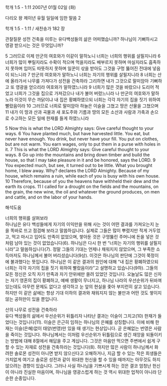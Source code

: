 학개 1:5 - 1:11 
2007년 01월 02일 (화)

다리오 왕 제이년 유월 일일에 임한 말씀 2



학개 1:5 - 1:11 / 새찬송가 182 장


관찰질문
성전 건축을 미루는 유다백성들의 삶은 어떠했습니까?
하나님이 기뻐하시고 영광 받으시는 것은 무엇입니까?

5 그러므로 이제 만군의 여호와가 이같이 말하노니 너희는 너희의 행위를 살필지니라 6 너희가 많이 뿌릴지라도 수확이 적으며 먹을지라도 배부르지 못하며 마실지라도 흡족하지 못하며 입어도 따뜻하지 못하며 일꾼이 삯을 받아도 그것을 구멍 뚫어진 전대에 넣음이 되느니라 7 만군의 여호와가 말하노니 너희는 자기의 행위를 살필지니라 8 너희는 산에 올라가서 나무를 가져다가 성전을 건축하라 그리하면 내가 그것으로 말미암아 기뻐하고 또 영광을 얻으리라 여호와가 말하였느니라 
9 너희가 많은 것을 바랐으나 도리어 적었고 너희가 그것을 집으로 가져갔으나 내가 불어 버렸느니라 나 만군의 여호와가 말하노라 이것이 무슨 까닭이냐 내 집은 황폐하였으되 너희는 각각 자기의 집을 짓기 위하여 빨랐음이라 10 그러므로 너희로 말미암아 하늘은 이슬을 그쳤고 땅은 산물을 그쳤으며 11 내가 이 땅과 산과 곡물과 새 포도주와 기름과 땅의 모든 소산과 사람과 가축과 손으로 수고하는 모든 일에 한재를 들게 하였느니라 

5 Now this is what the LORD Almighty says: Give careful thought to your ways. 6 You have planted much, but have harvested little. You eat, but never have enough. You drink, but never have your fill. You put on clothes, but are not warm. You earn wages, only to put them in a purse with holes in it. 7 This is what the LORD Almighty says: Give careful thought to your ways. 8 Go up into the mountains and bring down timber and build the house, so that I may take pleasure in it and be honored, says the LORD. 9 You expected much, but see, it turned out to be little. What you brought home, I blew away. Why? declares the LORD Almighty. Because of my house, which remains a ruin, while each of you is busy with his own house. 10 Therefore, because of you the heavens have withheld their dew and the earth its crops. 11 I called for a drought on the fields and the mountains, on the grain, the new wine, the oil and whatever the ground produces, on men and cattle, and on the labor of your hands.

해석도움





너희의 행위를 살펴보라  
하나님은 유다 백성들에게 자기의 이익만을 위해 사는 것이 어떤 결과를 가져오는지 눈을 똑바로 뜨고 점검해 보라고 말씀하십니다. 실제로 그들은 많이 뿌렸지만 적게 거두었고, 먹고 마시고 입어도 만족이 없었으며, 쌓아둔 것은 구멍뚫린 주머니에 돈을 넣은 것처럼 남아 있는 것이 없었습니다(6). 하나님은 다시 한 번 “너희는 자기의 행위를 살필지니라”고 말씀하십니다(7). 정말 그들의 기대는 언제나 채워지지 않았으며, 그 부족한 소득마저도 하나님께서 불어 버리셨습니다(9상). 이것은 하나님의 판단에 그것이 쭉정이에 불과했다는 뜻입니다. 하나님은 이 같은 결과의 원인에 대해 “내 집은 황폐하였으되 너희는 각각 자기의 집을 짓기 위하여 빨랐음이라”고 설명하고 있습니다(9하). 그들의 모든 정신은 오직 자기 만족과 자기 안위에만 쏠려 있었던 것입니다. 오늘날도 많은 신자는 자기 영혼의 집이 황폐하고, 예배 생활이 무너지고, 하나님 나라의 우선순위가 뒤바껴 있는데도 아무런 문제도 없다고 생각하고 눈 앞의 현실을 좇아 부지런히 살고 있습니다. 하지만 이 같은 삶에는 항상 기대 이하의 결과와 채워지지 않는 불만과 어떤 것도 쌓이지 않는 공허만이 있을 뿐입니다.  

산의 나무로 성전을 건축하라  
유다 백성들의 삶에서 우선순위가 뒤틀리자 나타난 결과는 이슬이 그치고(10) 한재가 들었다는 것입니다(11). 이슬은 은근히 임하는 하나님의 은혜를 상징합니다. 이에 비해 한재는 이슬(은혜)없이 태양(번영)만 있을 때 생기는 현상입니다. 곧 은혜없는 번영은 사람을 죽이는 것입니다. 하나님께서는 이처럼 우선순위가 뒤틀림으로 생긴 재앙을 되돌이키는 방법에 대해 8절에서 해답을 주고 계십니다. 그것은 마음만 먹으면 주변에서 쉽게 구할 수 있는 자재로 성전을 건축하라는 것입니다(8). 하지만 많은 사람이 하나님께서 화려한 솔로몬 성전이 아니면 받지 않으신다고 오해하거나, 지금 할 수 있는 작은 희생들은 가치없게 여기고 솔로몬 성전과 같이 위대한 헌신을 할 수 있을 때까지는 아무것도 하지 않으려는 경향이 있습니다. 그러나 사실 하나님을 기쁘시게 하는 것은 결코 엄청난 헌신이 아니라 진실한 마음이며, 하나님을 영광스럽게 하는 것 역시 위대한 업적이 아니라 단순한 순종입니다.
